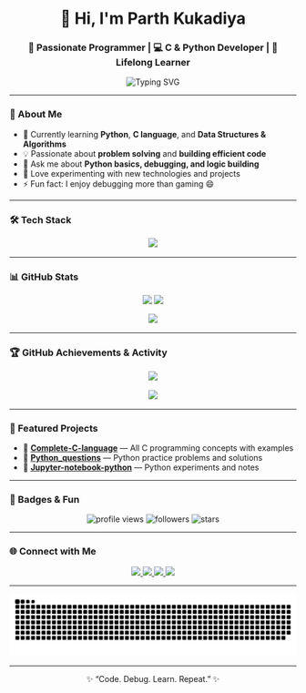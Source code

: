 <!-- Profile Header -->
<h1 align="center">👋 Hi, I'm Parth Kukadiya</h1>
<h3 align="center">🚀 Passionate Programmer | 💻 C & Python Developer | 🎯 Lifelong Learner</h3>

<p align="center">
  <img src="https://readme-typing-svg.demolab.com?font=Fira+Code&weight=500&size=22&pause=1000&color=00BFFF&center=true&vCenter=true&width=650&lines=Code.+Debug.+Learn.+Repeat.💡;Passionate+about+Programming!;C+%7C+Python+%7C+GitHub+Explorer!" alt="Typing SVG"/>
</p>

---

### 🧠 About Me
- 🌱 Currently learning **Python**, **C language**, and **Data Structures & Algorithms**
- 💡 Passionate about **problem solving** and **building efficient code**
- 💬 Ask me about **Python basics, debugging, and logic building**
- 🧩 Love experimenting with new technologies and projects
- ⚡ Fun fact: I enjoy debugging more than gaming 😄

---

### 🛠️ Tech Stack
<p align="center">
  <img src="https://skillicons.dev/icons?i=python,c,github,vscode,linux,jupyter" />
</p>

---

### 📊 GitHub Stats
<p align="center">
  <img src="https://github-readme-stats.vercel.app/api?username=parthkukadiya636-ops&show_icons=true&theme=tokyonight&hide_border=true" width="48%" />
  <img src="https://streak-stats.demolab.com?user=parthkukadiya636-ops&theme=tokyonight&hide_border=true" width="48%" />
</p>

<p align="center">
  <img src="https://github-readme-stats.vercel.app/api/top-langs/?username=parthkukadiya636-ops&layout=compact&theme=tokyonight&hide_border=true" width="50%" />
</p>

---

### 🏆 GitHub Achievements & Activity
<p align="center">
  <img src="https://github-profile-trophy.vercel.app/?username=parthkukadiya636-ops&theme=tokyonight&no-frame=true&no-bg=true&margin-w=10" />
</p>

<p align="center">
  <img src="https://github-readme-activity-graph.vercel.app/graph?username=parthkukadiya636-ops&theme=tokyo-night&hide_border=true" width="95%"/>
</p>

---

### 🌟 Featured Projects
- 🔹 [**Complete-C-language**](https://github.com/parthkukadiya636-ops/Complete-C-language) — All C programming concepts with examples  
- 🔹 [**Python_questions**](https://github.com/parthkukadiya636-ops/Python_questions) — Python practice problems and solutions  
- 🔹 [**Jupyter-notebook-python**](https://github.com/parthkukadiya636-ops/Jupyter-notebook-python-) — Python experiments and notes  

---

### 🧩 Badges & Fun
<p align="center">
  <img src="https://komarev.com/ghpvc/?username=parthkukadiya636-ops&label=Profile+Views&color=0e75b6&style=flat" alt="profile views" />
  <img src="https://img.shields.io/github/followers/parthkukadiya636-ops?label=Followers&style=social" alt="followers" />
  <img src="https://img.shields.io/github/stars/parthkukadiya636-ops?label=Stars&style=social" alt="stars" />
</p>

---

### 🌐 Connect with Me
<p align="center">
  <a href="https://github.com/parthkukadiya636-ops" target="_blank">
    <img src="https://img.shields.io/badge/GitHub-000000?style=for-the-badge&logo=github&logoColor=white"/>
  </a>
  <a href="https://www.linkedin.com/in/parthkukadiya636-ops/" target="_blank">
    <img src="https://img.shields.io/badge/LinkedIn-0A66C2?style=for-the-badge&logo=linkedin&logoColor=white"/>
  </a>
  <a href="mailto:parthkukadiya636@gmail.com" target="_blank">
    <img src="https://img.shields.io/badge/Gmail-D14836?style=for-the-badge&logo=gmail&logoColor=white"/>
  </a>
  <a href="https://holopin.io/@parthkukadiya636-ops" target="_blank">
  <img src="https://img.shields.io/badge/Holopin-4F47C3?style=for-the-badge&logo=holopin&logoColor=white"/>
</a>


</p>

---

<p align="center">
 <img src="https://github.com/Platane/snk/raw/output/github-contribution-grid-snake.svg" />

</p>

---

<p align="center">✨ “Code. Debug. Learn. Repeat.” ✨</p>
